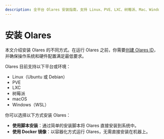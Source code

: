 ```yaml
---
description: 全平台 Olares 安装指南，支持 Linux、PVE、LXC、树莓派、Mac、Windows WSL，提供命令行和 Docker 两种部署方式。
---
```

# 安装 Olares
本文介绍安装 Olares 的不同方式。在运行 Olares 之前，你需要[创建 Olares ID](create-olares-id.md)，并确保操作系统和硬件配置满足最低要求。

Olares 目前支持以下平台或环境：
- Linux（Ubuntu 或 Debian）
- PVE
- LXC
- 树莓派
- macOS
- Windows（WSL）

你可以选择以下方式安装 Olares：

- **使用脚本安装**：通过简单的安装脚本将 Olares 直接安装到系统中。
- **使用 Docker 镜像**：以容器化方式运行 Olares，无需直接安装在机器上。